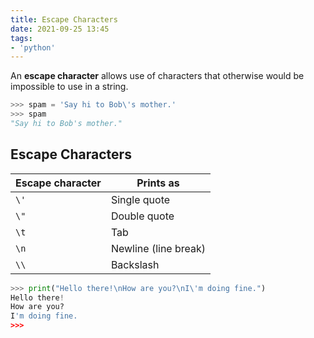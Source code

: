 ```yaml
---
title: Escape Characters
date: 2021-09-25 13:45
tags:
- 'python'
---
```


An **escape character** allows use of characters that otherwise would be
impossible to use in a string.

```python
>>> spam = 'Say hi to Bob\'s mother.'
>>> spam
"Say hi to Bob's mother."
```

## Escape Characters

| Escape character | Prints as            |
|------------------|----------------------|
| `\'`             | Single quote         |
| `\"`             | Double quote         |
| `\t`             | Tab                  |
| `\n`             | Newline (line break) |
| `\\`             | Backslash            |

```python
>>> print("Hello there!\nHow are you?\nI\'m doing fine.")
Hello there!
How are you?
I'm doing fine.
>>>
```
